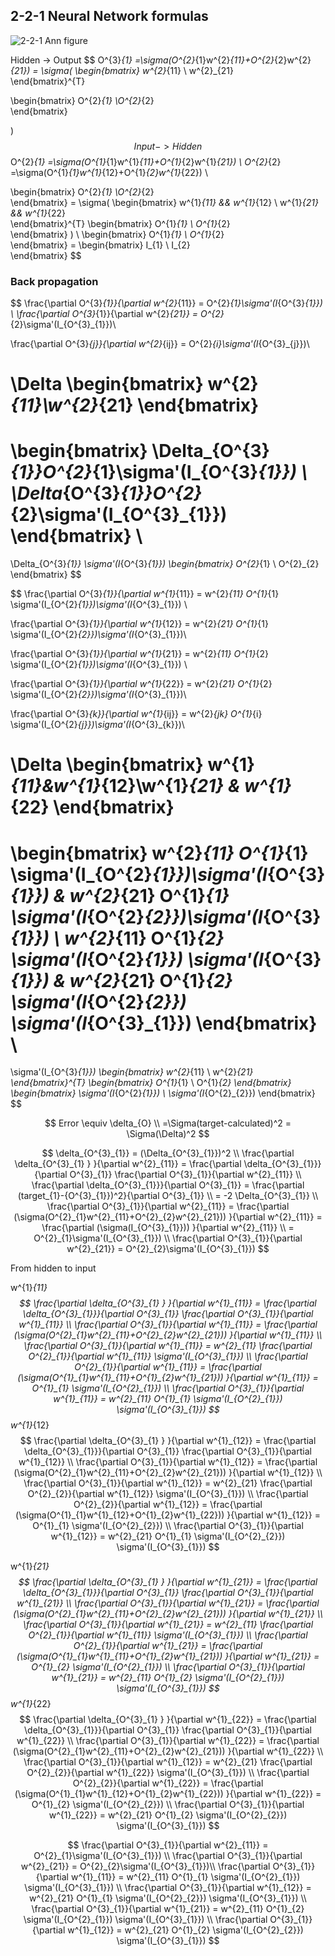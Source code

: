 ## 2-2-1 Neural Network formulas

![2-2-1 Ann figure](/home/fbgencer/bxb_ann/ann_221.png)



Hidden -> Output
$$
O^{3}_{1} =\sigma(O^{2}_{1}w^{2}_{11}+O^{2}_{2}w^{2}_{21}) 
	=
\sigma(
\begin{bmatrix}
	w^{2}_{11} \\ w^{2}_{21}	
\end{bmatrix}^{T}

\begin{bmatrix}
	O^{2}_{1} \\O^{2}_{2}	
\end{bmatrix}

)
$$
Input -> Hidden
$$
O^{2}_{1} =\sigma(O^{1}_{1}w^{1}_{11}+O^{1}_{2}w^{1}_{21}) \\
O^{2}_{2} =\sigma(O^{1}_{1}w^{1}_{12}+O^{1}_{2}w^{1}_{22}) \\

\begin{bmatrix}
	O^{2}_{1} \\O^{2}_{2}	
\end{bmatrix}
 = \sigma(
\begin{bmatrix}
	w^{1}_{11} && w^{1}_{12} \\ w^{1}_{21} && w^{1}_{22}	
\end{bmatrix}^{T}
\begin{bmatrix}
	O^{1}_{1} \\ O^{1}_{2}	
\end{bmatrix}
 ) \\
\begin{bmatrix}
	O^{1}_{1} \\ O^{1}_{2}	
\end{bmatrix}
 = \begin{bmatrix}
	I_{1} \\ I_{2}	
\end{bmatrix}
$$


### Back propagation

$$
\frac{\partial O^{3}_{1}}{\partial w^{2}_{11}} = O^{2}_{1}\sigma'(I_{O^{3}_{1}}) \\
\frac{\partial O^{3}_{1}}{\partial w^{2}_{21}} = O^{2}_{2}\sigma'(I_{O^{3}_{1}})\\

\frac{\partial O^{3}_{j}}{\partial w^{2}_{ij}} = O^{2}_{i}\sigma'(I_{O^{3}_{j}})\\

\Delta \begin{bmatrix}
w^{2}_{11}\\w^{2}_{21}
\end{bmatrix}
= 
\begin{bmatrix}
\Delta_{O^{3}_{1}}O^{2}_{1}\sigma'(I_{O^{3}_{1}})  \\
\Delta_{O^{3}_{1}}O^{2}_{2}\sigma'(I_{O^{3}_{1}})
\end{bmatrix} \\
=
\Delta_{O^{3}_{1}}
\sigma'(I_{O^{3}_{1}})
\begin{bmatrix}
O^{2}_{1} \\ O^{2}_{2} 
\end{bmatrix}
$$


$$
\frac{\partial O^{3}_{1}}{\partial w^{1}_{11}} = w^{2}_{11} O^{1}_{1} \sigma'(I_{O^{2}_{1}})\sigma'(I_{O^{3}_{1}}) \\

\frac{\partial O^{3}_{1}}{\partial w^{1}_{12}} = w^{2}_{21} O^{1}_{1} \sigma'(I_{O^{2}_{2}})\sigma'(I_{O^{3}_{1}})\\

\frac{\partial O^{3}_{1}}{\partial w^{1}_{21}} = w^{2}_{11} O^{1}_{2} \sigma'(I_{O^{2}_{1}})\sigma'(I_{O^{3}_{1}}) \\

\frac{\partial O^{3}_{1}}{\partial w^{1}_{22}} = w^{2}_{21} O^{1}_{2} \sigma'(I_{O^{2}_{2}})\sigma'(I_{O^{3}_{1}})\\

\frac{\partial O^{3}_{k}}{\partial w^{1}_{ij}}  = w^{2}_{jk} O^{1}_{i} \sigma'(I_{O^{2}_{j}})\sigma'(I_{O^{3}_{k}})\\

\Delta \begin{bmatrix}
w^{1}_{11}&w^{1}_{12}\\w^{1}_{21} & w^{1}_{22}
\end{bmatrix}
= 
\begin{bmatrix}
w^{2}_{11} O^{1}_{1} \sigma'(I_{O^{2}_{1}})\sigma'(I_{O^{3}_{1}}) & 
w^{2}_{21} O^{1}_{1} \sigma'(I_{O^{2}_{2}})\sigma'(I_{O^{3}_{1}}) \\
w^{2}_{11} O^{1}_{2} \sigma'(I_{O^{2}_{1}}) \sigma'(I_{O^{3}_{1}}) & 
w^{2}_{21} O^{1}_{2} \sigma'(I_{O^{2}_{2}}) \sigma'(I_{O^{3}_{1}})
\end{bmatrix} \\
= 
\sigma'(I_{O^{3}_{1}})
\begin{bmatrix}
w^{2}_{11} \\ w^{2}_{21} 
\end{bmatrix}^{T}
\begin{bmatrix}
O^{1}_{1} \\ O^{1}_{2} 
\end{bmatrix}
\begin{bmatrix}
\sigma'(I_{O^{2}_{1}}) \\ \sigma'(I_{O^{2}_{2}}) 
\end{bmatrix}
$$

$$
Error \equiv \delta_{O} \\
	 =\Sigma(target-calculated)^2
	 = \Sigma(\Delta)^2
$$

$$
\delta_{O^{3}_{1}} = (\Delta_{O^{3}_{1}})^2 \\
    \frac{\partial \delta_{O^{3}_{1} } }{\partial w^{2}_{11}} = 
    \frac{\partial \delta_{O^{3}_{1}}}{\partial O^{3}_{1}}  \frac{\partial O^{3}_{1}}{\partial w^{2}_{11}} \\
    \frac{\partial \delta_{O^{3}_{1}}}{\partial O^{3}_{1}} = \frac{\partial (target_{1}-{O^{3}_{1}})^2}{\partial O^{3}_{1}} \\
     = -2 \Delta_{O^{3}_{1}} \\
     \frac{\partial O^{3}_{1}}{\partial w^{2}_{11}} = \frac{\partial (\sigma(O^{2}_{1}w^{2}_{11}+O^{2}_{2}w^{2}_{21})) }{\partial w^{2}_{11}} = \frac{\partial (\sigma(I_{O^{3}_{1}})) }{\partial w^{2}_{11}} \\
     = O^{2}_{1}\sigma'(I_{O^{3}_{1}}) \\
\frac{\partial O^{3}_{1}}{\partial w^{2}_{21}} = O^{2}_{2}\sigma'(I_{O^{3}_{1}})
$$

From hidden to input

w^{1}_{11}
$$
\frac{\partial \delta_{O^{3}_{1} } }{\partial w^{1}_{11}} = 
    \frac{\partial \delta_{O^{3}_{1}}}{\partial O^{3}_{1}}  \frac{\partial O^{3}_{1}}{\partial w^{1}_{11}} \\
    \frac{\partial O^{3}_{1}}{\partial w^{1}_{11}} = \frac{\partial (\sigma(O^{2}_{1}w^{2}_{11}+O^{2}_{2}w^{2}_{21})) }{\partial w^{1}_{11}} \\
  \frac{\partial O^{3}_{1}}{\partial w^{1}_{11}}  = w^{2}_{11} \frac{\partial O^{2}_{1}}{\partial w^{1}_{11}} \sigma'(I_{O^{3}_{1}})  \\
    \frac{\partial O^{2}_{1}}{\partial w^{1}_{11}} = \frac{\partial (\sigma(O^{1}_{1}w^{1}_{11}+O^{1}_{2}w^{1}_{21})) }{\partial w^{1}_{11}} 
    = O^{1}_{1} \sigma'(I_{O^{2}_{1}})
    \\
\frac{\partial O^{3}_{1}}{\partial w^{1}_{11}} =  w^{2}_{11} O^{1}_{1} \sigma'(I_{O^{2}_{1}}) \sigma'(I_{O^{3}_{1}})
$$
w^{1}_{12}
$$
\frac{\partial \delta_{O^{3}_{1} } }{\partial w^{1}_{12}} = 
    \frac{\partial \delta_{O^{3}_{1}}}{\partial O^{3}_{1}}  \frac{\partial O^{3}_{1}}{\partial w^{1}_{12}} \\
    \frac{\partial O^{3}_{1}}{\partial w^{1}_{12}} = \frac{\partial (\sigma(O^{2}_{1}w^{2}_{11}+O^{2}_{2}w^{2}_{21})) }{\partial w^{1}_{12}} \\
  \frac{\partial O^{3}_{1}}{\partial w^{1}_{12}}  = w^{2}_{21} \frac{\partial O^{2}_{2}}{\partial w^{1}_{12}} \sigma'(I_{O^{3}_{1}})  \\
    \frac{\partial O^{2}_{2}}{\partial w^{1}_{12}} = \frac{\partial (\sigma(O^{1}_{1}w^{1}_{12}+O^{1}_{2}w^{1}_{22})) }{\partial w^{1}_{12}} 
    = O^{1}_{1} \sigma'(I_{O^{2}_{2}})
    \\
\frac{\partial O^{3}_{1}}{\partial w^{1}_{12}} =  w^{2}_{21} O^{1}_{1} \sigma'(I_{O^{2}_{2}}) \sigma'(I_{O^{3}_{1}})
$$


w^{1}_{21}
$$
\frac{\partial \delta_{O^{3}_{1} } }{\partial w^{1}_{21}} = 
    \frac{\partial \delta_{O^{3}_{1}}}{\partial O^{3}_{1}}  \frac{\partial O^{3}_{1}}{\partial w^{1}_{21}} \\
    \frac{\partial O^{3}_{1}}{\partial w^{1}_{21}} = \frac{\partial (\sigma(O^{2}_{1}w^{2}_{11}+O^{2}_{2}w^{2}_{21})) }{\partial w^{1}_{21}} \\
  \frac{\partial O^{3}_{1}}{\partial w^{1}_{21}}  = w^{2}_{11} \frac{\partial O^{2}_{1}}{\partial w^{1}_{11}} \sigma'(I_{O^{3}_{1}})  \\
    \frac{\partial O^{2}_{1}}{\partial w^{1}_{21}} = \frac{\partial (\sigma(O^{1}_{1}w^{1}_{11}+O^{1}_{2}w^{1}_{21})) }{\partial w^{1}_{21}} 
    = O^{1}_{2} \sigma'(I_{O^{2}_{1}})
    \\
\frac{\partial O^{3}_{1}}{\partial w^{1}_{21}} =  w^{2}_{11} O^{1}_{2} \sigma'(I_{O^{2}_{1}}) \sigma'(I_{O^{3}_{1}})
$$
w^{1}_{22}
$$
\frac{\partial \delta_{O^{3}_{1} } }{\partial w^{1}_{22}} = 
    \frac{\partial \delta_{O^{3}_{1}}}{\partial O^{3}_{1}}  \frac{\partial O^{3}_{1}}{\partial w^{1}_{22}} \\
    \frac{\partial O^{3}_{1}}{\partial w^{1}_{22}} = \frac{\partial (\sigma(O^{2}_{1}w^{2}_{11}+O^{2}_{2}w^{2}_{21})) }{\partial w^{1}_{22}} \\
  \frac{\partial O^{3}_{1}}{\partial w^{1}_{12}}  = w^{2}_{21} \frac{\partial O^{2}_{2}}{\partial w^{1}_{22}} \sigma'(I_{O^{3}_{1}})  \\
    \frac{\partial O^{2}_{2}}{\partial w^{1}_{22}} = \frac{\partial (\sigma(O^{1}_{1}w^{1}_{12}+O^{1}_{2}w^{1}_{22})) }{\partial w^{1}_{22}} 
    = O^{1}_{2} \sigma'(I_{O^{2}_{2}})
    \\
\frac{\partial O^{3}_{1}}{\partial w^{1}_{22}} =  w^{2}_{21} O^{1}_{2} \sigma'(I_{O^{2}_{2}}) \sigma'(I_{O^{3}_{1}})
$$

$$
\frac{\partial O^{3}_{1}}{\partial w^{2}_{11}} = O^{2}_{1}\sigma'(I_{O^{3}_{1}}) \\
\frac{\partial O^{3}_{1}}{\partial w^{2}_{21}} = O^{2}_{2}\sigma'(I_{O^{3}_{1}})\\
\frac{\partial O^{3}_{1}}{\partial w^{1}_{11}} =  w^{2}_{11} O^{1}_{1} \sigma'(I_{O^{2}_{1}}) \sigma'(I_{O^{3}_{1}}) \\
\frac{\partial O^{3}_{1}}{\partial w^{1}_{12}} =  w^{2}_{21} O^{1}_{1} \sigma'(I_{O^{2}_{2}}) \sigma'(I_{O^{3}_{1}}) \\
\frac{\partial O^{3}_{1}}{\partial w^{1}_{21}} =  w^{2}_{11} O^{1}_{2} \sigma'(I_{O^{2}_{1}}) \sigma'(I_{O^{3}_{1}}) \\
\frac{\partial O^{3}_{1}}{\partial w^{1}_{12}} =  w^{2}_{21} O^{1}_{2} \sigma'(I_{O^{2}_{2}}) \sigma'(I_{O^{3}_{1}})
$$

